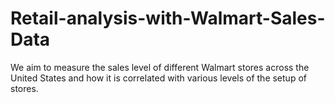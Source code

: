 # Retail-analysis-with-Walmart-Sales-Data

We aim to measure the sales level of different Walmart stores across the United States and how it is correlated with various levels of the setup of stores.
